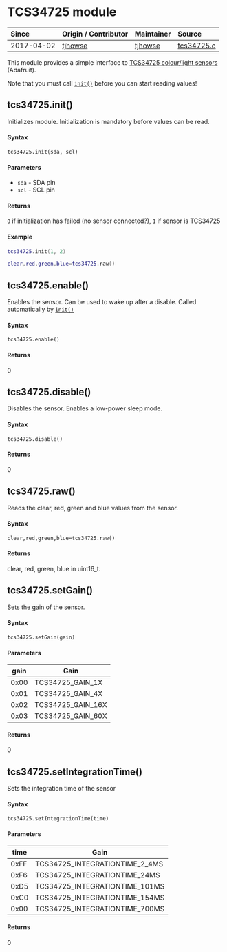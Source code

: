 # TCS34725 module
| Since  | Origin / Contributor  | Maintainer  | Source  |
| :----- | :-------------------- | :---------- | :------ |
| 2017-04-02 | [tjhowse](https://github.com/tjhowse) | [tjhowse](https://github.com/tjhowse) | [tcs34725.c](../../../app/modules/tcs34725.c)|

This module provides a simple interface to [TCS34725 colour/light sensors](https://www.adafruit.com/product/1334) (Adafruit).

Note that you must call [`init()`](#tcs34725init) before you can start reading values!

## tcs34725.init()

Initializes module. Initialization is mandatory before values can be read.

#### Syntax

`tcs34725.init(sda, scl)`

#### Parameters
- `sda` - SDA pin  
- `scl` - SCL pin

#### Returns
`0` if initialization has failed (no sensor connected?), `1` if sensor is TCS34725

#### Example
```lua
tcs34725.init(1, 2)

clear,red,green,blue=tcs34725.raw()

```

## tcs34725.enable()

Enables the sensor. Can be used to wake up after a disable. Called automatically by [`init()`](#tcs34725init)

#### Syntax
`tcs34725.enable()`

#### Returns  
0

## tcs34725.disable()

Disables the sensor. Enables a low-power sleep mode.

#### Syntax
`tcs34725.disable()`

#### Returns  
0

## tcs34725.raw()

Reads the clear, red, green and blue values from the sensor.

#### Syntax
`clear,red,green,blue=tcs34725.raw()`

#### Returns  
clear, red, green, blue in uint16_t.

## tcs34725.setGain()

Sets the gain of the sensor.

#### Syntax
`tcs34725.setGain(gain)`

#### Parameters
|gain|Gain|
|-----|-----------------|
|0x00|TCS34725_GAIN_1X|
|0x01|TCS34725_GAIN_4X|
|0x02|TCS34725_GAIN_16X|
|0x03|TCS34725_GAIN_60X|

#### Returns  
0

## tcs34725.setIntegrationTime()

Sets the integration time of the sensor

#### Syntax
`tcs34725.setIntegrationTime(time)`

#### Parameters
|time|Gain|
|-----|-----------------|
|0xFF|TCS34725_INTEGRATIONTIME_2_4MS|
|0xF6|TCS34725_INTEGRATIONTIME_24MS|
|0xD5|TCS34725_INTEGRATIONTIME_101MS|
|0xC0|TCS34725_INTEGRATIONTIME_154MS|
|0x00|TCS34725_INTEGRATIONTIME_700MS|
	
#### Returns  
0
